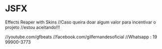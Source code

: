 # JSFX
Effects Reaper with Skins
//Caso queira doar algum valor para incentivar o projeto
//estou aceitando!!!

//youtube.com/gfbeats
//facebook.com/gilfernandesoficial
//Whatsapp : 19 99900-3773
